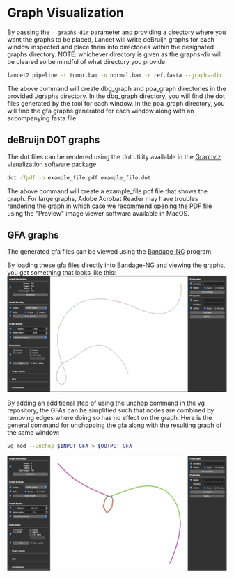 # Graph Visualization

By passing the ```--graphs-dir``` parameter and providing a directory where you want the graphs to be placed, Lancet will write deBruijn graphs for each window inspected and place them into directories within the designated graphs directory. NOTE: whichever directory is given as the graphs-dir will be cleared so be mindful of what directory you provide.

```bash
lancet2 pipeline -t tumor.bam -n normal.bam -r ref.fasta --graphs-dir ./graphs
```

The above command will create dbg_graph and poa_graph directories in the provided ./graphs directory. In the dbg_graph directory, you will find the dot files generated by the tool for each window. In the poa_graph directory, you will find the gfa graphs generated for each window along with an accompanying fasta file

## deBruijn DOT graphs
The dot files can be rendered using the dot utility available in the [Graphviz](http://www.graphviz.org/) visualization software package.

```bash
dot -Tpdf -o example_file.pdf example_file.dot
```

The above command will create a example_file.pdf file that shows the graph. For large graphs, Adobe Acrobat Reader may have troubles rendering the graph in which case we recommend opening the PDF file using the "Preview" image viewer software available in MacOS.

## GFA graphs
The generated gfa files can be viewed using the [Bandage-NG](https://github.com/asl/BandageNG) program.

By loading these gfa files directly into Bandage-NG and viewing the graphs, you get something that looks like this:
![raw_gfa](../../static/img/raw.png)

By adding an additional step of using the unchop command in the [vg](https://github.com/vgteam/vg) repository, the GFAs can be simplified such that nodes are combined by removing edges where doing so has no effect on the graph. Here is the general command for unchopping the gfa along with the resulting graph of the same window:
```bash
vg mod --unchop $INPUT_GFA > $OUTPUT_GFA
```
![unchopped_gfa](../../static/img/unchopped.png)
